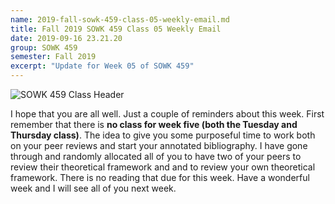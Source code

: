 ```yaml
---
name: 2019-fall-sowk-459-class-05-weekly-email.md
title: Fall 2019 SOWK 459 Class 05 Weekly Email
date: 2019-09-16 23.21.20
group: SOWK 459
semester: Fall 2019
excerpt: "Update for Week 05 of SOWK 459"
---
```


![SOWK 459 Class Header](https://jacobrcampbell.com/assets/media/class-header-sowk-459-research-methods.png "SOWK 459 Class Header")

I hope that you are all well. Just a couple of reminders about this week. First remember that there is __no class for week five (both the Tuesday and Thursday class)__. The idea to give you some purposeful time to work both on your peer reviews and start your annotated bibliography. I have gone through and randomly allocated all of you to have two of your peers to review their theoretical framework and and to review your own theoretical framework. There is no reading that due for this week. Have a wonderful week and I will see all of you next week.